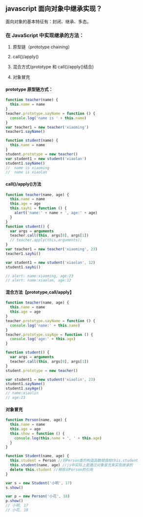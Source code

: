 ## javascript 面向对象中继承实现？

面向对象的基本特征有：封闭、继承、多态。

### 在 JavaScript 中实现继承的方法：

1. 原型链（prototype chaining）

2. call()/apply()

3. 混合方式(prototype 和 call()/apply()结合)

4. 对象冒充

#### prototype 原型链方式：

```js
function teacher(name) {
  this.name = name
}
teacher.prototype.sayName = function () {
  console.log('name is ' + this.name)
}
var teacher1 = new teacher('xiaoming')
teacher1.sayName()

function student(name) {
  this.name = name
}
student.prototype = new teacher()
var student1 = new student('xiaolan')
student1.sayName()
//  name is xiaoming
//  name is xiaolan
```

#### call()/apply()方法

```js
function teacher(name, age) {
  this.name = name
  this.age = age
  this.sayhi = function () {
    alert('name:' + name + ', age:' + age)
  }
}
function student() {
  var args = arguments
  teacher.call(this, args[0], args[1])
  // teacher.apply(this,arguments);
}
var teacher1 = new teacher('xiaoming', 23)
teacher1.sayhi()

var student1 = new student('xiaolan', 12)
student1.sayhi()

// alert: name:xiaoming, age:23
// alert: name:xiaolan, age:12
```

#### 混合方法【prototype,call/apply】

```js
function teacher(name, age) {
  this.name = name
  this.age = age
}
teacher.prototype.sayName = function () {
  console.log('name:' + this.name)
}
teacher.prototype.sayAge = function () {
  console.log('age:' + this.age)
}

function student() {
  var args = arguments
  teacher.call(this, args[0], args[1])
}
student.prototype = new teacher()

var student1 = new student('xiaolin', 23)
student1.sayName()
student1.sayAge()
// name:xiaolin
// age:23
```

#### 对象冒充

```js
function Person(name, age) {
  this.name = name
  this.age = age
  this.show = function () {
    console.log(this.name + ', ' + this.age)
  }
}

function Student(name, age) {
  this.student = Person //将Person类的构造函数赋值给this.student
  this.student(name, age) //js中实际上是通过对象冒充来实现继承的
  delete this.student //移除对Person的引用
}

var s = new Student('小明', 17)
s.show()

var p = new Person('小花', 18)
p.show()
// 小明, 17
// 小花, 18
```
